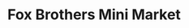 ---
title: "Fox Brothers Mini Market"
url: /kitchener/fox-brothers-mini-market/
shop: convenience
---